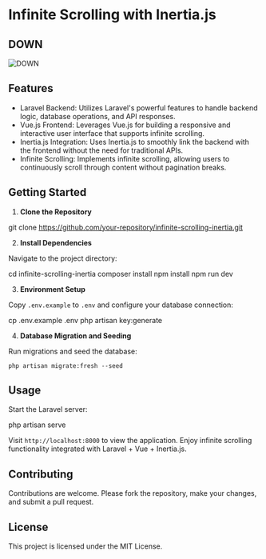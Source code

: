 # Infinite Scrolling with Inertia.js

## DOWN

![DOWN](https://ioborin22.com/DOWN-ezgif.com-optimize.gif)



## Features

- Laravel Backend: Utilizes Laravel's powerful features to handle backend logic, database operations, and API responses.
- Vue.js Frontend: Leverages Vue.js for building a responsive and interactive user interface that supports infinite scrolling.
- Inertia.js Integration: Uses Inertia.js to smoothly link the backend with the frontend without the need for traditional APIs.
- Infinite Scrolling: Implements infinite scrolling, allowing users to continuously scroll through content without pagination breaks.

## Getting Started

1. **Clone the Repository**

git clone https://github.com/your-repository/infinite-scrolling-inertia.git

2. **Install Dependencies**

Navigate to the project directory:

cd infinite-scrolling-inertia
composer install
npm install
npm run dev

3. **Environment Setup**

Copy `.env.example` to `.env` and configure your database connection:

cp .env.example .env
php artisan key:generate

4. **Database Migration and Seeding**

Run migrations and seed the database:

`php artisan migrate:fresh --seed`

## Usage

Start the Laravel server:

php artisan serve


Visit `http://localhost:8000` to view the application. Enjoy infinite scrolling functionality integrated with Laravel + Vue + Inertia.js.

## Contributing

Contributions are welcome. Please fork the repository, make your changes, and submit a pull request.

## License

This project is licensed under the MIT License.

